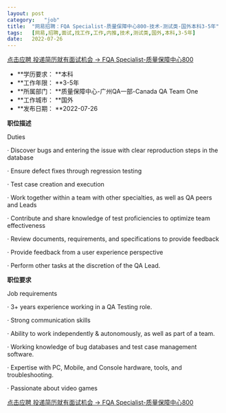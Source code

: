 ```yaml
---
layout:	post
category:	"job"
title:	"网易招聘：FQA Specialist-质量保障中心800-技术-测试类-国外本科3-5年"
tags:	[网易,招聘,面试,找工作,工作,内推,技术,测试类,国外,本科,3-5年]
date:	2022-07-26
---
```


[点击应聘 投递简历就有面试机会 ->  FQA Specialist-质量保障中心800](http://mobile.bole.netease.com/bole/boleDetail?id=41495&employeeId=346f03c3cda5f04c&key=all)



- **学历要求： **本科
- **工作年限： **3-5年
- **所属部门： **质量保障中心-广州QA一部-Canada QA Team One
- **工作城市： **国外
- **发布日期： **2022-07-26



**职位描述**

Duties



·       Discover bugs and entering the issue with clear reproduction steps in the database



·       Ensure defect fixes through regression testing



·       Test case creation and execution



·       Work together within a team with other specialties, as well as QA peers and Leads



·       Contribute and share knowledge of test proficiencies to optimize team effectiveness



·       Review documents, requirements, and specifications to provide feedback



·       Provide feedback from a user experience perspective



·       Perform other tasks at the discretion of the QA Lead.



**职位要求**

Job requirements



·       3+ years experience working in a QA Testing role.



·       Strong communication skills



·       Ability to work independently &amp; autonomously, as well as part of a team.



·       Working knowledge of bug databases and test case management software.



·       Expertise with PC, Mobile, and Console hardware, tools, and troubleshooting.



·       Passionate about video games



[点击应聘 投递简历就有面试机会 ->  FQA Specialist-质量保障中心800](http://mobile.bole.netease.com/bole/boleDetail?id=41495&employeeId=346f03c3cda5f04c&key=all)